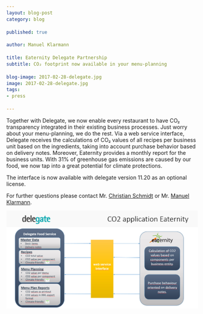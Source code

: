 ```yaml
---
layout: blog-post
category: blog

published: true

author: Manuel Klarmann

title: Eaternity Delegate Partnership
subtitle: CO₂ footprint now available in your menu-planning

blog-image: 2017-02-28-delegate.jpg
image: 2017-02-28-delegate.jpg
tags:
- press

---
```


Together with Delegate, we now enable every restaurant to have CO₂ transparency integrated in their existing business processes. Just worry about your menu-planning, we do the rest. Via a web service interface, Delegate receives the calculations of CO₂ values of all recipes per business unit based on the ingredients, taking into account purchase behavior based on delivery notes. Moreover, Eaternity provides a monthly report for the business units. With 31% of greenhouse gas emissions are caused by our food, we now tap into a great potential for climate protections.

The interface is now available with delegate version 11.20 as an optional license.

For further questions please contact Mr. [Christian Schmidt][1]  or Mr. [Manuel Klarmann][2].


![menu](/img/blog/2017-02-28-delegate/CO2_EN.jpg "Eaternity Delegate Partnership")


[0]: https://www.delegate-group.com/CO₂-fusabdruck-rezepturen-und-menuplanung/
[1]: mailto:christian.schmidt@delegate-group.com
[2]: mailto:mklarmann@eaternity.ch
